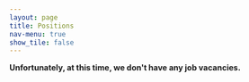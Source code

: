 ```yaml
---
layout: page
title: Positions
nav-menu: true
show_tile: false
---
```


**Unfortunately, at this time, we don't have any job vacancies.**

<!-- ## Description
The *READCHINA* project, at Freiburg University, offers a position for a student research assistant (wissenschafliche Hilfskraft) to assist our ongoing digital humanities projects. Our research focuses on reading within the People’s Republic of China (PRC). *READCHINA* consists of five individual projects focusing on e.g. historical, literary, or aesthetic aspects of Chinas quickly evolving reading culture. The projects are situated within a common technological framework. 
You task consists of supporting the tech lead in maintaining and developing solutions ranging from statistical data analysis, to front-end development of digital scholarly editions for archival resources. Our international team offers the opportunity to contribute to ongoing research projects with non-Western sources, using open source tools. You will  acquire experiences in data live cycle management, modern CI/CD workflows, and production system administration. You will have the opportunity to design and develop your own solutions in coordination with the researchers. The position can be filled 100% remotely. Note that for data protections reasons, not all of our projects are public. 

### Tasks:
 -  review, and merge Pull Requests, respond to issues in our GitHub organization
 -  support data manager in data processing, visualization, and quality assurance before and after data publication 
 -  assist in maintenance and extension of CI/CD pipelines
 -  admin tasks for project containers 

### Requirements:
 -  You must be familiar with the use of VCS (git and github)
 -  You should possess basic HTML/CSS/JS skills
 -  The position is fully remote, you should be dependable, and able to work independently 
 -  You should be comfortable to communicate in English  
 
### Bonus:
-  Knowledge of a programming language
-  Familiarity with x-tech (XML, XSL, XQuery), meta-data standards (TEI, MODS), or exist-db
-  Understanding of Unicode beyond the ASCII plane
-  Experience with Docker containers and container orchestration
-  Chinese language skills of any level 
-  Ability to work with common encryption tools (GPG)


### Start / Duration:
Immediately, 12/2020 by the latest. The initial contract will be for 6 month, but longer durations are desired. Work hours negotiable with a minimum of 16h/month and maximum of 32h/month.

### Salary 
For detailed information about your salary, elligiblity etc. please consult the [ZUV info page for HiWis](http://www.zuv.uni-freiburg.de/service/hiwi)

If you are interested, please send your CV to [readchina "at" mail.sinologie.uni-freiburg.de](mailto:readchina@mail.sinologie.uni-freiburg.de) -->
